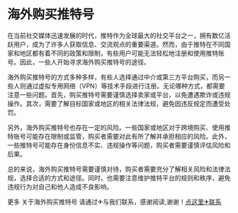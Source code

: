 # 海外购买推特号

在当前社交媒体迅速发展的时代，推特作为全球最大的社交平台之一，拥有数亿活跃用户，成为了许多人获取信息、交流观点的重要渠道。然而，由于推特在不同国家和地区都有着不同的政策和限制，有些用户可能无法轻松地注册和使用推特账号。因此，一些人开始寻求海外购买推特号的途径。

海外购买推特号的方式多种多样，有些人选择通过中介或第三方平台购买，而另一些人则通过虚拟专用网络（VPN）等技术手段进行注册。无论哪种方式，都需要注意一些问题。首先，购买推特号需要谨慎选择卖家或平台，以免遭遇欺诈或违规操作。其次，需要了解目标国家或地区的相关法律法规，避免因违反规定而遭受处罚。

另外，海外购买推特号也存在一定的风险。一些国家或地区对于跨境购买、使用推特账号可能存在限制或监管，购买者需要对此有所了解并承担相应的风险。此外，一些推特号可能存在身份信息不实、违规操作等问题，购买者需要谨慎评估风险和后果。

总的来说，海外购买推特号需要谨慎对待，购买者需要充分了解相关风险和法律法规，选择合适的方式和途径。同时，也需要注意维护推特平台的规则和秩序，避免违规行为对自己和他人造成不良影响。

更多 关于海外购买推特号 请通过✈与我们联系，感谢阅读,谢谢！[点这里✈联系](https://abc.k02.cc)
